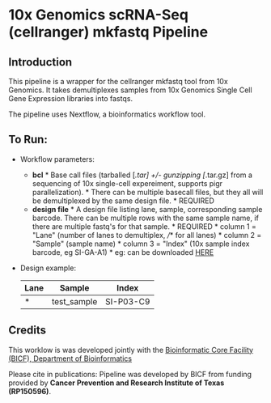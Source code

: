 10x Genomics scRNA-Seq (cellranger) mkfastq Pipeline
====================================================

Introduction
------------

This pipeline is a wrapper for the cellranger mkfastq tool from 10x Genomics. It takes demultiplexes samples from 10x Genomics Single Cell Gene Expression libraries into fastqs.

The pipeline uses Nextflow, a bioinformatics workflow tool.

To Run:
-------

* Workflow parameters:
  * **bcl**
        * Base call files (tarballed [*.tar] +/- gunzipping [*.tar.gz] from a sequencing of 10x single-cell expereiment, supports pigr parallelization).
        * There can be multiple basecall files, but they all will be demultiplexed by the same design file.
        * REQUIRED
  * **design file**
        * A design file listing lane, sample, corresponding sample barcode. There can be multiple rows with the same sample name, if there are multiple fastq's for that sample.
        * REQUIRED
        * column 1 = "Lane" (number of lanes to demultiplex, */** for all lanes)
        * column 2 = "Sample" (sample name)
        * column 3 = "Index" (10x sample index barcode, eg SI-GA-A1)
        * eg: can be downloaded [HERE](https://git.biohpc.swmed.edu/BICF/Astrocyte/cellranger_mkfastq/docs/design.csv)


* Design example:

    | Lane | Sample      | Index     |
    |------|-------------|-----------|
    | *    | test_sample | SI-P03-C9 |
    


Credits
-------
This worklow is was developed jointly with the [Bioinformatic Core Facility (BICF), Department of Bioinformatics](http://www.utsouthwestern.edu/labs/bioinformatics/)


Please cite in publications: Pipeline was developed by BICF from funding provided by **Cancer Prevention and Research Institute of Texas (RP150596)**.
